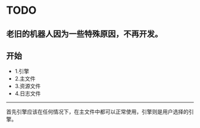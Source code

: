 # TODO
老旧的机器人因为一些特殊原因，不再开发。
---
## 开始
+ 1.引擎
+ 2.主文件
+ 3.资源文件
+ 4.日志文件

---
首先引擎应该在任何情况下，在主文件中都可以正常使用，引擎则是用户选择的引擎。